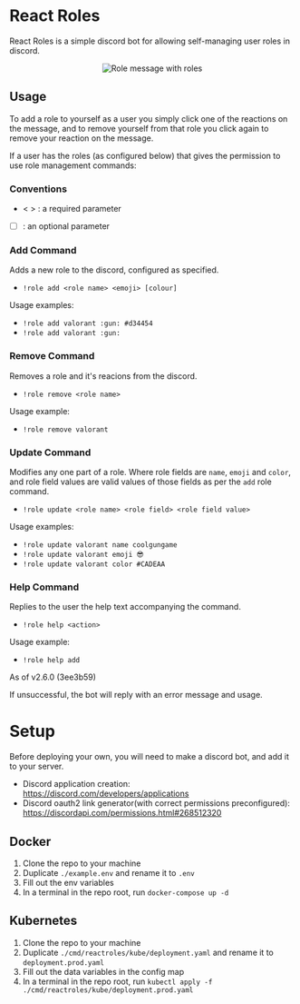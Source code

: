 # React Roles

React Roles is a simple discord bot for allowing self-managing user roles in discord.

<p align="center">
    <img src="https://user-images.githubusercontent.com/26305909/170378884-1969ed52-799a-4387-9beb-8187859c9750.png" alt="Role message with roles"/>
</p>

## Usage

To add a role to yourself as a user you simply click one of the reactions on the message, and to remove yourself from that role you click again to remove your reaction on the message.

If a user has the roles (as configured below) that gives the permission to use role management commands:

### Conventions

-   < > : a required parameter
-   [ ] : an optional parameter

### Add Command

Adds a new role to the discord, configured as specified.

-   `!role add <role name> <emoji> [colour]`

Usage examples:

-   `!role add valorant :gun: #d34454`
-   `!role add valorant :gun:`

### Remove Command

Removes a role and it's reacions from the discord.

-   `!role remove <role name>`

Usage example:

-   `!role remove valorant`

### Update Command

Modifies any one part of a role.
Where role fields are `name`, `emoji` and `color`, and role field values are valid values of those fields as per the `add` role command.

-   `!role update <role name> <role field> <role field value>`

Usage examples:

-   `!role update valorant name coolgungame`
-   `!role update valorant emoji 😎`
-   `!role update valorant color #CADEAA`

### Help Command

Replies to the user the help text accompanying the command.

-   `!role help <action>`

Usage example:

-   `!role help add`

As of v2.6.0 (3ee3b59)

If unsuccessful, the bot will reply with an error message and usage.

# Setup

Before deploying your own, you will need to make a discord bot, and add it to your server.

-   Discord application creation: https://discord.com/developers/applications
-   Discord oauth2 link generator(with correct permissions preconfigured): https://discordapi.com/permissions.html#268512320

## Docker

1. Clone the repo to your machine
2. Duplicate `./example.env` and rename it to `.env`
3. Fill out the env variables
4. In a terminal in the repo root, run `docker-compose up -d`

## Kubernetes

1. Clone the repo to your machine
2. Duplicate `./cmd/reactroles/kube/deployment.yaml` and rename it to `deployment.prod.yaml`
3. Fill out the data variables in the config map
4. In a terminal in the repo root, run `kubectl apply -f ./cmd/reactroles/kube/deployment.prod.yaml`
